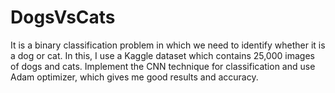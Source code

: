 # DogsVsCats
It is a binary classification problem in which we need to identify whether it is a dog or cat. In this, I use a Kaggle dataset which contains 25,000 images of dogs and cats. Implement the CNN technique for classification and use Adam optimizer, which gives me good results and accuracy.
